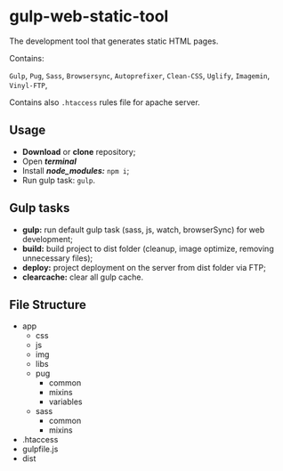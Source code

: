 # gulp-web-static-tool

The development tool that generates static HTML pages.

Contains:
 
`Gulp`, `Pug`, `Sass`, `Browsersync`, `Autoprefixer`, `Clean-CSS`, `Uglify`, `Imagemin`, `Vinyl-FTP`, 

Contains also `.htaccess` rules file for apache server.

## Usage
- **Download** or **clone** repository;
- Open _**terminal**_
- Install **_node_modules:_** `npm i`;
- Run gulp task: `gulp`.

## Gulp tasks
- **gulp:** run default gulp task (sass, js, watch, browserSync) for web development;
- **build:** build project to dist folder (cleanup, image optimize, removing unnecessary files);
- **deploy:** project deployment on the server from dist folder via FTP;
- **clearcache:** clear all gulp cache.

## File Structure 

+ app
    + css
    + js
    + img
    + libs
    + pug
        + common
        + mixins
        + variables
    + sass
        + common
        + mixins
+ .htaccess
+ gulpfile.js
+ dist